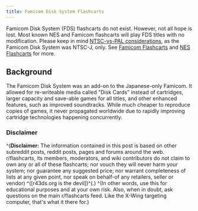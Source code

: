 ```yaml
---
title: Famicom Disk System Flashcarts
---
```


Famicom Disk System (FDS) flashcarts do not exist. However, not all hope is lost. Most known NES and Famicom flashcarts will play FDS titles with no modification. Please keep in mind [NTSC-vs-PAL considerations](https://www.reddit.com/r/flashcarts/wiki/ntsc-vs-pal-flashcart-considerations), as the Famicom Disk System was NTSC-J, only. See [Famicom Flashcarts](https://www.reddit.com/r/flashcarts/wiki/famicom-flashcarts) and [NES Flashcarts](https://www.reddit.com/r/flashcarts/wiki/nintendo-entertainment-system-flashcarts) for more.

## Background

The Famicom Disk System was an add-on to the Japanese-only Famicom. It allowed for re-writeable media called "Disk Cards" instead of cartridges, larger capacity and save-able games for all titles, and other enhanced features, such as improved soundtracks. While much cheaper to reproduce copies of games, it never propagated worldwide due to rapidly improving cartridge technologies happening concurrently.


### Disclaimer
^(**Disclaimer:** The information contained in this post is based on other subreddit posts, reddit posts, pages and forums around the web. r/flashcarts, its members, moderators, and wiki contributors do not claim to own any or all of these flashcarts; nor vouch they will never harm your system; nor guarantee any suggested price; nor warrant completeness of lists at any given point, nor speak on behalf-of any retailers, seller or vendor) ^([r43ds.org is the devil])^(.) ^(In other words, use this for educational purposes and at your own risk. Also, when in doubt, ask questions on the main r/flashcarts feed. Like the X-Wing targeting computer, that's what it there for.)